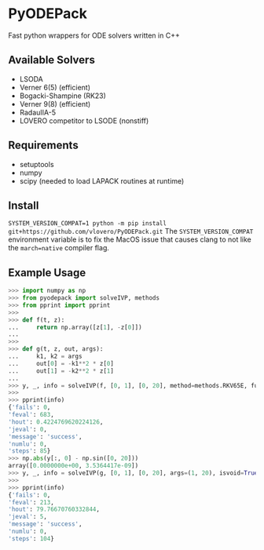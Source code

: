 # PyODEPack
Fast python wrappers for ODE solvers written in C++

## Available Solvers
 * LSODA
 * Verner 6(5) (efficient)
 * Bogacki-Shampine (RK23)
 * Verner 9(8) (efficient)
 * RadauIIA-5
 * LOVERO competitor to LSODE (nonstiff)

## Requirements
 * setuptools
 * numpy
 * scipy (needed to load LAPACK routines at runtime)

## Install
`SYSTEM_VERSION_COMPAT=1 python -m pip install git+https://github.com/vlovero/PyODEPack.git`
The `SYSTEM_VERSION_COMPAT` environment variable is to fix the
MacOS issue that causes clang to not like the `march=native` compiler flag.
 
 ## Example Usage
 ```Python
 >>> import numpy as np
>>> from pyodepack import solveIVP, methods
>>> from pprint import pprint
>>>
>>> def f(t, z):
...     return np.array([z[1], -z[0]])
...
>>> 
>>> def g(t, z, out, args):
...     k1, k2 = args
...     out[0] = -k1**2 * z[0]
...     out[1] = -k2**2 * z[1]
...
>>> y, _, info = solveIVP(f, [0, 1], [0, 20], method=methods.RKV65E, full_output=True)
>>>
>>> pprint(info)
{'fails': 0,
 'feval': 683,
 'hout': 0.4224769620224126,
 'jeval': 0,
 'message': 'success',
 'numlu': 0,
 'steps': 85}
>>> np.abs(y[:, 0] - np.sin([0, 20]))
array([0.0000000e+00, 3.5364417e-09])
>>> y, _, info = solveIVP(g, [0, 1], [0, 20], args=(1, 20), isvoid=True, full_output=True)
>>>
>>> pprint(info)
{'fails': 0,
 'feval': 213,
 'hout': 79.76670760332844,
 'jeval': 5,
 'message': 'success',
 'numlu': 0,
 'steps': 104}
 ```